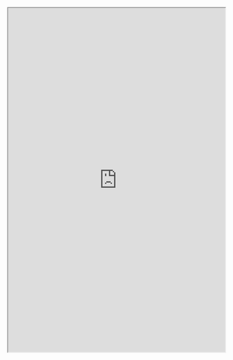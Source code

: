 <iframe 
  src="https://github.com/DLPietro/igaming-analytics-case-study/blob/main/docs/igaming-analysis-part-10.md?plain=1"
  width="100%"
  height="800px">
</iframe>
